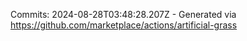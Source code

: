Commits: 2024-08-28T03:48:28.207Z - Generated via https://github.com/marketplace/actions/artificial-grass
<br>
